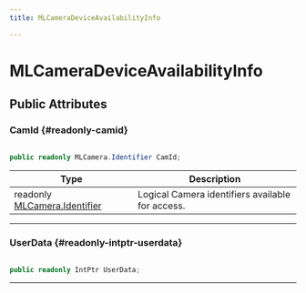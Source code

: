 ```yaml
---
title: MLCameraDeviceAvailabilityInfo

---
```


# MLCameraDeviceAvailabilityInfo










## Public Attributes

### CamId {#readonly-camid}

```csharp

public readonly MLCamera.Identifier CamId;

```

| Type | Description  | 
|--|--|
| readonly [MLCamera.Identifier](/versioned_docs/version-14-Jun-2023/unity-api/api/UnityEngine.XR.MagicLeap/MLCameraBase/UnityEngine.XR.MagicLeap.MLCameraBase.md#enums-identifier) | Logical Camera identifiers available for access.  |





-----------

### UserData {#readonly-intptr-userdata}

```csharp

public readonly IntPtr UserData;

```






-----------


